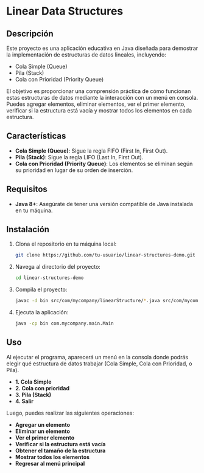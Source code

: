 # Linear Data Structures

## Descripción

Este proyecto es una aplicación educativa en Java diseñada para demostrar la implementación de estructuras de datos lineales, incluyendo:

- Cola Simple (Queue)
- Pila (Stack)
- Cola con Prioridad (Priority Queue)

El objetivo es proporcionar una comprensión práctica de cómo funcionan estas estructuras de datos mediante la interacción con un menú en consola. Puedes agregar elementos, eliminar elementos, ver el primer elemento, verificar si la estructura está vacía y mostrar todos los elementos en cada estructura.

## Características

- **Cola Simple (Queue)**: Sigue la regla FIFO (First In, First Out).
- **Pila (Stack)**: Sigue la regla LIFO (Last In, First Out).
- **Cola con Prioridad (Priority Queue)**: Los elementos se eliminan según su prioridad en lugar de su orden de inserción.

## Requisitos

- **Java 8+**: Asegúrate de tener una versión compatible de Java instalada en tu máquina.

## Instalación

1. Clona el repositorio en tu máquina local:
    ```bash
    git clone https://github.com/tu-usuario/linear-structures-demo.git
    ```

2. Navega al directorio del proyecto:
    ```bash
    cd linear-structures-demo
    ```

3. Compila el proyecto:
    ```bash
    javac -d bin src/com/mycompany/linearStructure/*.java src/com/mycompany/main/Main.java
    ```

4. Ejecuta la aplicación:
    ```bash
    java -cp bin com.mycompany.main.Main
    ```

## Uso

Al ejecutar el programa, aparecerá un menú en la consola donde podrás elegir qué estructura de datos trabajar (Cola Simple, Cola con Prioridad, o Pila). 

- **1. Cola Simple**
- **2. Cola con prioridad**
- **3. Pila (Stack)**
- **4. Salir**


Luego, puedes realizar las siguientes operaciones:
- **Agregar un elemento**
- **Eliminar un elemento**
- **Ver el primer elemento**
- **Verificar si la estructura está vacía**
- **Obtener el tamaño de la estructura**
- **Mostrar todos los elementos**
- **Regresar al menú principal**

